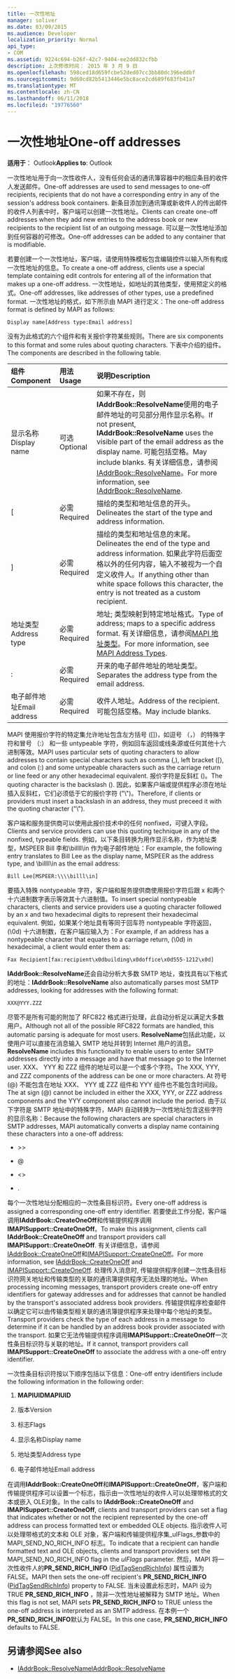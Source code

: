 ```yaml
---
title: 一次性地址
manager: soliver
ms.date: 03/09/2015
ms.audience: Developer
localization_priority: Normal
api_type:
- COM
ms.assetid: 9224c694-b26f-42c7-9404-ee2dd832cfbb
description: 上次修改时间： 2015 年 3 月 9 日
ms.openlocfilehash: 598ced18d659fcbe52ded07cc3bb80dc396eddbf
ms.sourcegitcommit: 9d60cd82b5413446e5bc8ace2cd689f683fb41a7
ms.translationtype: MT
ms.contentlocale: zh-CN
ms.lasthandoff: 06/11/2018
ms.locfileid: "19776560"
---
```

# <a name="one-off-addresses"></a><span data-ttu-id="c1500-103">一次性地址</span><span class="sxs-lookup"><span data-stu-id="c1500-103">One-off addresses</span></span>

<span data-ttu-id="c1500-104">**适用于**： Outlook</span><span class="sxs-lookup"><span data-stu-id="c1500-104">**Applies to**: Outlook</span></span> 
  
<span data-ttu-id="c1500-105">一次性地址用于向一次性收件人，没有任何会话的通讯簿容器中的相应条目的收件人发送邮件。</span><span class="sxs-lookup"><span data-stu-id="c1500-105">One-off addresses are used to send messages to one-off recipients, recipients that do not have a corresponding entry in any of the session's address book containers.</span></span> <span data-ttu-id="c1500-106">新条目添加到通讯簿或新收件人的传出邮件的收件人列表中时，客户端可以创建一次性地址。</span><span class="sxs-lookup"><span data-stu-id="c1500-106">Clients can create one-off addresses when they add new entries to the address book or new recipients to the recipient list of an outgoing message.</span></span> <span data-ttu-id="c1500-107">可以是一次性地址添加到任何容器的可修改。</span><span class="sxs-lookup"><span data-stu-id="c1500-107">One-off addresses can be added to any container that is modifiable.</span></span>
  
<span data-ttu-id="c1500-108">若要创建一个一次性地址，客户端，请使用特殊模板包含编辑控件以输入所有构成一次性地址的信息。</span><span class="sxs-lookup"><span data-stu-id="c1500-108">To create a one-off address, clients use a special template containing edit controls for entering all of the information that makes up a one-off address.</span></span> <span data-ttu-id="c1500-109">一次性地址，如地址的其他类型，使用预定义的格式。</span><span class="sxs-lookup"><span data-stu-id="c1500-109">One-off addresses, like addresses of other types, use a predefined format.</span></span> <span data-ttu-id="c1500-110">一次性地址的格式，如下所示由 MAPI 进行定义：</span><span class="sxs-lookup"><span data-stu-id="c1500-110">The one-off address format is defined by MAPI as follows:</span></span>
  
`Display name[Address type:Email address]`
  
<span data-ttu-id="c1500-111">没有为此格式的六个组件和有关报价字符某些规则。</span><span class="sxs-lookup"><span data-stu-id="c1500-111">There are six components to this format and some rules about quoting characters.</span></span> <span data-ttu-id="c1500-112">下表中介绍的组件。</span><span class="sxs-lookup"><span data-stu-id="c1500-112">The components are described in the following table.</span></span>
  
|<span data-ttu-id="c1500-113">**组件**</span><span class="sxs-lookup"><span data-stu-id="c1500-113">**Component**</span></span>|<span data-ttu-id="c1500-114">**用法**</span><span class="sxs-lookup"><span data-stu-id="c1500-114">**Usage**</span></span>|<span data-ttu-id="c1500-115">**说明**</span><span class="sxs-lookup"><span data-stu-id="c1500-115">**Description**</span></span>|
|:-----|:-----|:-----|
|<span data-ttu-id="c1500-116">显示名称</span><span class="sxs-lookup"><span data-stu-id="c1500-116">Display name</span></span>  <br/> |<span data-ttu-id="c1500-117">可选</span><span class="sxs-lookup"><span data-stu-id="c1500-117">Optional</span></span>  <br/> |<span data-ttu-id="c1500-118">如果不存在，则**IAddrBook::ResolveName**使用的电子邮件地址的可见部分用作显示名称。</span><span class="sxs-lookup"><span data-stu-id="c1500-118">If not present, **IAddrBook::ResolveName** uses the visible part of the email address as the display name.</span></span> <span data-ttu-id="c1500-119">可能包括空格。</span><span class="sxs-lookup"><span data-stu-id="c1500-119">May include blanks.</span></span> <span data-ttu-id="c1500-120">有关详细信息，请参阅[IAddrBook::ResolveName](iaddrbook-resolvename.md)。</span><span class="sxs-lookup"><span data-stu-id="c1500-120">For more information, see [IAddrBook::ResolveName](iaddrbook-resolvename.md).</span></span>  <br/> |
|<span data-ttu-id="c1500-121">[</span><span class="sxs-lookup"><span data-stu-id="c1500-121"></span></span>  <br/> |<span data-ttu-id="c1500-122">必需</span><span class="sxs-lookup"><span data-stu-id="c1500-122">Required</span></span>  <br/> |<span data-ttu-id="c1500-123">描绘的类型和地址信息的开头。</span><span class="sxs-lookup"><span data-stu-id="c1500-123">Delineates the start of the type and address information.</span></span>  <br/> |
|<span data-ttu-id="c1500-124">]</span><span class="sxs-lookup"><span data-stu-id="c1500-124"></span></span>  <br/> |<span data-ttu-id="c1500-125">必需</span><span class="sxs-lookup"><span data-stu-id="c1500-125">Required</span></span>  <br/> |<span data-ttu-id="c1500-126">描绘的类型和地址信息的末尾。</span><span class="sxs-lookup"><span data-stu-id="c1500-126">Delineates the end of the type and address information.</span></span> <span data-ttu-id="c1500-127">如果此字符后面空格以外的任何内容，输入不被视为一个自定义收件人。</span><span class="sxs-lookup"><span data-stu-id="c1500-127">If anything other than white space follows this character, the entry is not treated as a custom recipient.</span></span>  <br/> |
|<span data-ttu-id="c1500-128">地址类型</span><span class="sxs-lookup"><span data-stu-id="c1500-128">Address type</span></span>  <br/> |<span data-ttu-id="c1500-129">必需</span><span class="sxs-lookup"><span data-stu-id="c1500-129">Required</span></span>  <br/> |<span data-ttu-id="c1500-130">地址; 类型映射到特定地址格式。</span><span class="sxs-lookup"><span data-stu-id="c1500-130">Type of address; maps to a specific address format.</span></span> <span data-ttu-id="c1500-131">有关详细信息，请参阅[MAPI 地址类型](mapi-address-types.md)。</span><span class="sxs-lookup"><span data-stu-id="c1500-131">For more information, see [MAPI Address Types](mapi-address-types.md).</span></span>  <br/> |
|<span data-ttu-id="c1500-132">:</span><span class="sxs-lookup"><span data-stu-id="c1500-132"></span></span>  <br/> |<span data-ttu-id="c1500-133">必需</span><span class="sxs-lookup"><span data-stu-id="c1500-133">Required</span></span>  <br/> |<span data-ttu-id="c1500-134">开来的电子邮件地址的地址类型。</span><span class="sxs-lookup"><span data-stu-id="c1500-134">Separates the address type from the email address.</span></span>  <br/> |
|<span data-ttu-id="c1500-135">电子邮件地址</span><span class="sxs-lookup"><span data-stu-id="c1500-135">Email address</span></span>  <br/> |<span data-ttu-id="c1500-136">必需</span><span class="sxs-lookup"><span data-stu-id="c1500-136">Required</span></span>  <br/> |<span data-ttu-id="c1500-137">收件人地址。</span><span class="sxs-lookup"><span data-stu-id="c1500-137">Address of the recipient.</span></span> <span data-ttu-id="c1500-138">可能包括空格。</span><span class="sxs-lookup"><span data-stu-id="c1500-138">May include blanks.</span></span>  <br/> |
   
<span data-ttu-id="c1500-139">MAPI 使用报价字符的特定集允许地址包含左方括号 ([])，如逗号 （，） 的特殊字符和冒号 （:） 和一些 untypeable 字符，例如回车返回或线条源或任何其他十六进制等效。</span><span class="sxs-lookup"><span data-stu-id="c1500-139">MAPI uses particular sets of quoting characters to allow addresses to contain special characters such as comma (,), left bracket ([), and colon (:) and some untypeable characters such as the carriage return or line feed or any other hexadecimal equivalent.</span></span> <span data-ttu-id="c1500-140">报价字符是反斜杠 (\)。</span><span class="sxs-lookup"><span data-stu-id="c1500-140">The quoting character is the backslash (\).</span></span> <span data-ttu-id="c1500-141">因此，如果客户端或提供程序必须在地址插入反斜杠，它们必须低于它的报价字符 ("\\")。</span><span class="sxs-lookup"><span data-stu-id="c1500-141">Therefore, if clients or providers must insert a backslash in an address, they must preceed it with the quoting character ("\\").</span></span>
  
<span data-ttu-id="c1500-142">客户端和服务提供商可以使用此报价技术中的任何 nonfixed，可键入字段。</span><span class="sxs-lookup"><span data-stu-id="c1500-142">Clients and service providers can use this quoting technique in any of the nonfixed, typeable fields.</span></span> <span data-ttu-id="c1500-143">例如，以下条目转换为用作显示名称，作为地址类型，MSPEER Bill 李和\\billll\in 作为电子邮件地址：</span><span class="sxs-lookup"><span data-stu-id="c1500-143">For example, the following entry translates to Bill Lee as the display name, MSPEER as the address type, and \\billll\in as the email address:</span></span>
  
`Bill Lee[MSPEER:\\\\billl\in]`

<span data-ttu-id="c1500-144">要插入特殊 nontypeable 字符，客户端和服务提供商使用报价字符后跟 x 和两个十六进制数字表示等效其十六进制值。</span><span class="sxs-lookup"><span data-stu-id="c1500-144">To insert special nontypeable characters, clients and service providers use a quoting character followed by an x and two hexadecimal digits to represent their hexadecimal equivalent.</span></span> <span data-ttu-id="c1500-145">例如，如果某个地址具有等同于回车符 nontypeable 字符返回，(\0d) 十六进制数，在客户端应输入为：</span><span class="sxs-lookup"><span data-stu-id="c1500-145">For example, if an address has a nontypeable character that equates to a carriage return, (\0d) in hexadecimal, a client would enter them as:</span></span>
  
`Fax Recipient[fax:recipient\x0dbuilding\x0doffice\x0d555-1212\x0d]`

<span data-ttu-id="c1500-146">**IAddrBook::ResolveName**还会自动分析大多数 SMTP 地址，查找具有以下格式的地址：</span><span class="sxs-lookup"><span data-stu-id="c1500-146">**IAddrBook::ResolveName** also automatically parses most SMTP addresses, looking for addresses with the following format:</span></span> 
  
`XXX@YYY.ZZZ`

<span data-ttu-id="c1500-147">尽管不是所有可能的附加了 RFC822 格式进行处理，此自动分析足以满足大多数用户。</span><span class="sxs-lookup"><span data-stu-id="c1500-147">Although not all of the possible RFC822 formats are handled, this automatic parsing is adequate for most users.</span></span> <span data-ttu-id="c1500-148">**ResolveName**包括此功能，以使用户可以直接在消息输入 SMTP 地址并转到 Internet 用户的消息。</span><span class="sxs-lookup"><span data-stu-id="c1500-148">**ResolveName** includes this functionality to enable users to enter SMTP addresses directly into a message and have that message go to the Internet user.</span></span> <span data-ttu-id="c1500-149">XXX、 YYY 和 ZZZ 组件的地址可以是一个或多个字符。</span><span class="sxs-lookup"><span data-stu-id="c1500-149">The XXX, YYY, and ZZZ components of the address can be one or more characters.</span></span> <span data-ttu-id="c1500-150">At 符号 (@) 不能包含在地址 XXX、 YYY 或 ZZZ 组件和 YYY 组件也不能包含时间段。</span><span class="sxs-lookup"><span data-stu-id="c1500-150">The at sign (@) cannot be included in either the XXX, YYY, or ZZZ address components and the YYY component also cannot include the period.</span></span> <span data-ttu-id="c1500-151">由于以下字符是 SMTP 地址中的特殊字符，MAPI 自动转换为一次性地址包含这些字符的显示名称：</span><span class="sxs-lookup"><span data-stu-id="c1500-151">Because the following characters are special characters in SMTP addresses, MAPI automatically converts a display name containing these characters into a one-off address:</span></span> 
  
- \>\>
    
- @
    
- \<\>
    
- <span data-ttu-id="c1500-152">.</span><span class="sxs-lookup"><span data-stu-id="c1500-152"></span></span>
    
<span data-ttu-id="c1500-153">每个一次性地址分配相应的一次性条目标识符。</span><span class="sxs-lookup"><span data-stu-id="c1500-153">Every one-off address is assigned a corresponding one-off entry identifier.</span></span> <span data-ttu-id="c1500-154">若要使此工作分配，客户端调用**IAddrBook::CreateOneOff**和传输提供程序调用**IMAPISupport::CreateOneOff**。</span><span class="sxs-lookup"><span data-stu-id="c1500-154">To make this assignment, clients call **IAddrBook::CreateOneOff** and transport providers call **IMAPISupport::CreateOneOff**.</span></span> <span data-ttu-id="c1500-155">有关详细信息，请参阅[IAddrBook::CreateOneOff](iaddrbook-createoneoff.md)和[IMAPISupport::CreateOneOff](imapisupport-createoneoff.md)。</span><span class="sxs-lookup"><span data-stu-id="c1500-155">For more information, see [IAddrBook::CreateOneOff](iaddrbook-createoneoff.md) and [IMAPISupport::CreateOneOff](imapisupport-createoneoff.md).</span></span> <span data-ttu-id="c1500-156">处理传入消息时, 传输提供程序创建一次性条目标识符网关地址和传输类型的关联的通讯簿提供程序无法处理的地址。</span><span class="sxs-lookup"><span data-stu-id="c1500-156">When processing incoming messages, transport providers create one-off entry identifiers for gateway addresses and for addresses that cannot be handled by the transport's associated address book providers.</span></span> <span data-ttu-id="c1500-157">传输提供程序检查邮件以确定它可以由传输类型相关联的通讯簿提供程序来处理中每个地址的类型。</span><span class="sxs-lookup"><span data-stu-id="c1500-157">Transport providers check the type of each address in a message to determine if it can be handled by an address book provider associated with the transport.</span></span> <span data-ttu-id="c1500-158">如果它无法传输提供程序调用**IMAPISupport::CreateOneOff**一次性条目标识符与关联的地址。</span><span class="sxs-lookup"><span data-stu-id="c1500-158">If it cannot, transport providers call **IMAPISupport::CreateOneOff** to associate the address with a one-off entry identifier.</span></span> 
  
<span data-ttu-id="c1500-159">一次性条目标识符按以下顺序包括以下信息：</span><span class="sxs-lookup"><span data-stu-id="c1500-159">One-off entry identifiers include the following information in the following order:</span></span>
  
1. <span data-ttu-id="c1500-160">**MAPIUID**</span><span class="sxs-lookup"><span data-stu-id="c1500-160">**MAPIUID**</span></span>
    
2. <span data-ttu-id="c1500-161">版本</span><span class="sxs-lookup"><span data-stu-id="c1500-161">Version</span></span>
    
3. <span data-ttu-id="c1500-162">标志</span><span class="sxs-lookup"><span data-stu-id="c1500-162">Flags</span></span>
    
4. <span data-ttu-id="c1500-163">显示名称</span><span class="sxs-lookup"><span data-stu-id="c1500-163">Display name</span></span>
    
5. <span data-ttu-id="c1500-164">地址类型</span><span class="sxs-lookup"><span data-stu-id="c1500-164">Address type</span></span>
    
6. <span data-ttu-id="c1500-165">电子邮件地址</span><span class="sxs-lookup"><span data-stu-id="c1500-165">Email address</span></span>
    
<span data-ttu-id="c1500-166">在调用**IAddrBook::CreateOneOff**和**IMAPISupport::CreateOneOff**，客户端和传输提供程序可以设置一个标志，指示由一次性地址的收件人可以处理带格式的文本或嵌入 OLE对象。</span><span class="sxs-lookup"><span data-stu-id="c1500-166">In the calls to **IAddrBook::CreateOneOff** and **IMAPISupport::CreateOneOff**, clients and transport providers can set a flag that indicates whether or not the recipient represented by the one-off address can process formatted text or embedded OLE objects.</span></span> <span data-ttu-id="c1500-167">指示收件人可以处理带格式的文本和 OLE 对象，客户端和传输提供程序集_ulFlags_参数中的 MAPI_SEND_NO_RICH_INFO 标志。</span><span class="sxs-lookup"><span data-stu-id="c1500-167">To indicate that a recipient can handle formatted text and OLE objects, clients and transport providers set the MAPI_SEND_NO_RICH_INFO flag in the  _ulFlags_ parameter.</span></span> <span data-ttu-id="c1500-168">然后，MAPI 将一次性收件人的**PR_SEND_RICH_INFO** ([PidTagSendRichInfo](pidtagsendrichinfo-canonical-property.md)) 属性设置为 FALSE。</span><span class="sxs-lookup"><span data-stu-id="c1500-168">MAPI then sets the one-off recipient's **PR_SEND_RICH_INFO** ([PidTagSendRichInfo](pidtagsendrichinfo-canonical-property.md)) property to FALSE.</span></span> <span data-ttu-id="c1500-169">当未设置此标志时，MAPI 设为 TRUE **PR_SEND_RICH_INFO** ，除非一次性地址被解释为 SMTP 地址。</span><span class="sxs-lookup"><span data-stu-id="c1500-169">When this flag is not set, MAPI sets **PR_SEND_RICH_INFO** to TRUE unless the one-off address is interpreted as an SMTP address.</span></span> <span data-ttu-id="c1500-170">在本例一个**PR_SEND_RICH_INFO**默认为 FALSE。</span><span class="sxs-lookup"><span data-stu-id="c1500-170">In this one case, **PR_SEND_RICH_INFO** defaults to FALSE.</span></span> 
  
## <a name="see-also"></a><span data-ttu-id="c1500-171">另请参阅</span><span class="sxs-lookup"><span data-stu-id="c1500-171">See also</span></span>

- [<span data-ttu-id="c1500-172">IAddrBook::ResolveName</span><span class="sxs-lookup"><span data-stu-id="c1500-172">IAddrBook::ResolveName</span></span>](iaddrbook-resolvename.md)

